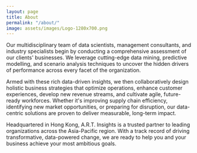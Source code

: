 ```yaml
---
layout: page
title: About
permalink: "/about/"
image: assets/images/Logo-1280x700.png
---
```


Our multidisciplinary team of data scientists, management consultants, and industry specialists begin by conducting a comprehensive assessment of our clients' businesses. We leverage cutting-edge data mining, predictive modelling, and scenario analysis techniques to uncover the hidden drivers of performance across every facet of the organization. 

Armed with these rich data-driven insights, we then collaboratively design holistic business strategies that optimize operations, enhance customer experiences, develop new revenue streams, and cultivate agile, future-ready workforces. Whether it's improving supply chain efficiency, identifying new market opportunities, or preparing for disruption, our data-centric solutions are proven to deliver measurable, long-term impact.

Headquartered in Hong Kong, A.R.T. Insights is a trusted partner to leading organizations across the Asia-Pacific region. With a track record of driving transformative, data-powered change, we are ready to help you and your business achieve your most ambitious goals.
